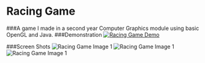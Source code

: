 # Racing Game
###A game I made in a second year Computer Graphics module using basic OpenGL and Java.
###Demonstration
[![Racing Game Demo](http://img.youtube.com/vi/6VeQYvPi9G0/0.jpg)](http://www.youtube.com/watch?v=6VeQYvPi9G0)

###Screen Shots
![Racing Game Image 1](../media/Racing-Game1.png)
![Racing Game Image 1](../media/Racing-Game2.png)
![Racing Game Image 1](../media/Racing-Game3.png)

